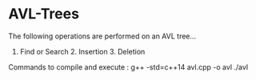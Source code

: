# AVL-Trees
The following operations are performed on an AVL tree...
1. Find or Search 2. Insertion 3. Deletion 

Commands to compile  and execute : 
g++ -std=c++14  avl.cpp -o avl ./avl
